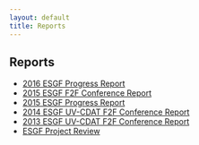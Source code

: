 ```yaml
---
layout: default
title: Reports
---
```


## Reports

* <a href="media/pdf/2016-ESGF-Progress-Report.pdf" target="_blank">2016 ESGF Progress Report</a>
* <a href="media/pdf/2015-ESGF_F2FConference_report_web.pdf" target="_blank">2015 ESGF F2F Conference Report </a>
* <a href="media/pdf/2015-ESGF-Progress-Report.pdf" target="_blank">2015 ESGF Progress Report</a>
* <a href="http://aims-group.github.io/pdf/2014-ESGF_UV-CDAT_Conference_Report.pdf" target="_blank">2014 ESGF UV-CDAT F2F Conference Report </a>
* <a href="http://uvcdat.llnl.gov/pdf/ESGF_UV-CDAT_Meeting_Report_December2013.pdf" target="_blank">2013 ESGF UV-CDAT F2F Conference Report </a>
* <a href="media/pdf/esgf-project-review.pdf" target="_blank">ESGF Project Review</a>
